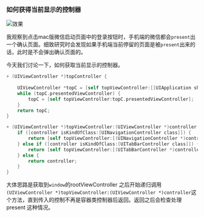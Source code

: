 ### 如何获得当前显示的控制器



![效果](http://upload-images.jianshu.io/upload_images/740137-71f7257e2b846443.gif?imageMogr2/auto-orient/strip)



我观察到点击mac版微信启动页面中的登录按钮时，手机端的微信都会`present`出一个确认页面。细致研究时会发现如果手机端当前停留的页面是被`present`出来的话，此时是不会弹出确认页面的。

今天我们讨论一下，如何获取当前显示的控制器。

```objective-c
+ (UIViewController *)topController {
    
    UIViewController *topC = [self topViewController:[[UIApplication sharedApplication].keyWindow rootViewController]];
    while (topC.presentedViewController) {
        topC = [self topViewController:topC.presentedViewController];
    }
    return topC;
}

+ (UIViewController *)topViewController:(UIViewController *)controller {
    if ([controller isKindOfClass:[UINavigationController class]]) {
        return [self topViewController:[(UINavigationController *)controller topViewController]];
    } else if ([controller isKindOfClass:[UITabBarController class]]) {
        return [self topViewController:[(UITabBarController *)controller selectedViewController]];
    } else {
        return controller;
    }
}
```



大体思路是获取到`window`的rootViewController 之后开始递归调用`(UIViewController *)topViewController:(UIViewController *)controller`这个方法，直到传入的控制不再是容器类控制器后返回。返回之后会检查处理present 这种情况。


